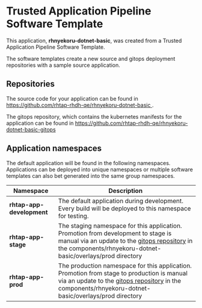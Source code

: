 # Trusted Application Pipeline Software Template

This application, **rhnyekoru-dotnet-basic**, was created from a Trusted Application Pipeline Software Template.

The software templates create a new source and gitops deployment repositories with a sample source application. 

## Repositories

The source code for your application can be found in [https://github.com/rhtap-rhdh-qe/rhnyekoru-dotnet-basic ](https://github.com/rhtap-rhdh-qe/rhnyekoru-dotnet-basic ).
 
The gitops repository, which contains the kubernetes manifests for the application can be found in 
[https://github.com/rhtap-rhdh-qe/rhnyekoru-dotnet-basic-gitops ](https://github.com/rhtap-rhdh-qe/rhnyekoru-dotnet-basic-gitops ) 

## Application namespaces 

The default application will be found in the following namespaces. Applications can be deployed into unique namespaces or multiple software templates can also bet generated into the same group namespaces.  

|  Namespace   |  Description   |  
| -------- | -------- |   
| **rhtap-app-development** | The default application during development. Every build will be deployed to this namespace for testing. | 
| **rhtap-app-stage** | The staging namespace for this application. Promotion from development to stage is manual via an update to the [gitops repository](https://github.com/rhtap-rhdh-qe/rhnyekoru-dotnet-basic-gitops ) in the components/rhnyekoru-dotnet-basic/overlays/prod directory |  
| **rhtap-app-prod** | The production namespace for this application. Promotion from stage to production is manual via an update to the [gitops repository](https://github.com/rhtap-rhdh-qe/rhnyekoru-dotnet-basic-gitops ) in the components/rhnyekoru-dotnet-basic/overlays/prod directory | 